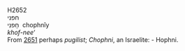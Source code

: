 <body>
  <p>H2652<br>  חפני  <br> חָפנִי  ‎  chophnı̂y  <br><i>khof-nee‘ </i><br>From <a href="h2651.htm">2651</a>  perhaps <i>pugilist</i>; <i>Chophni</i>, an Israelite: - Hophni.<br></p>
 </body>